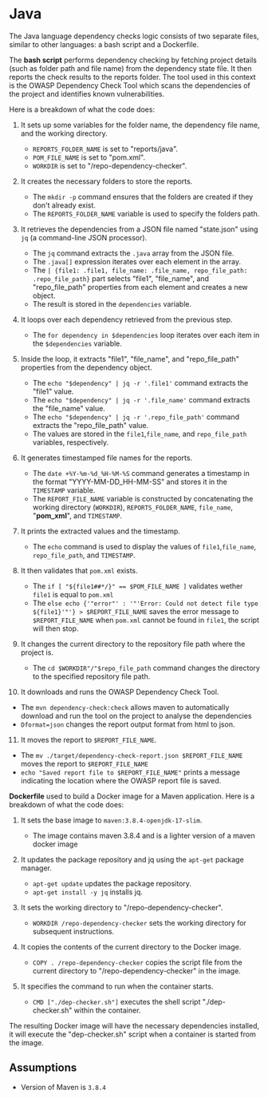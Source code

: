 # Java

The Java language dependency checks logic consists of two separate files, similar to other languages: a bash script and a Dockerfile.

The **bash script** performs dependency checking by fetching project details (such as folder path and file name) from the dependency state file. It then reports the check results to the reports folder. The tool used in this context is the OWASP Dependency Check Tool which scans the dependencies of the project and identifies known vulnerabilities.

Here is a breakdown of what the code does:

1. It sets up some variables for the folder name, the dependency file name, and the working directory.

   - `REPORTS_FOLDER_NAME` is set to "reports/java".
   - `POM_FILE_NAME` is set to "pom.xml".
   - `WORKDIR` is set to "/repo-dependency-checker".

2. It creates the necessary folders to store the reports.

   - The `mkdir -p` command ensures that the folders are created if they don't already exist.
   - The `REPORTS_FOLDER_NAME` variable is used to specify the folders path.

3. It retrieves the dependencies from a JSON file named "state.json" using `jq` (a command-line JSON processor).

   - The `jq` command extracts the `.java` array from the JSON file.
   - The `.java[]` expression iterates over each element in the array.
   - The `| {file1: .file1, file_name: .file_name, repo_file_path: .repo_file_path}` part selects "file1", "file_name", and "repo_file_path" properties from each element and creates a new object.
   - The result is stored in the `dependencies` variable.

4. It loops over each dependency retrieved from the previous step.

   - The `for dependency in $dependencies` loop iterates over each item in the `$dependencies` variable.

5. Inside the loop, it extracts "file1", "file_name", and "repo_file_path" properties from the dependency object.

   - The `echo "$dependency" | jq -r '.file1'` command extracts the "file1" value.
   - The `echo "$dependency" | jq -r '.file_name'` command extracts the "file_name" value.
   - The `echo "$dependency" | jq -r '.repo_file_path'` command extracts the "repo_file_path" value.
   - The values are stored in the `file1`,`file_name`, and `repo_file_path` variables, respectively.

6. It generates timestamped file names for the reports.

   - The `date +%Y-%m-%d_%H-%M-%S` command generates a timestamp in the format "YYYY-MM-DD_HH-MM-SS" and stores it in the `TIMESTAMP` variable.
   - The `REPORT_FILE_NAME` variable is constructed by concatenating the working directory (`WORKDIR`), `REPORTS_FOLDER_NAME`, `file_name`, "**pom_xml**", and `TIMESTAMP`.

7. It prints the extracted values and the timestamp.

   - The `echo` command is used to display the values of `file1`,`file_name`, `repo_file_path`, and `TIMESTAMP`.

8. It then validates that `pom.xml` exists.

   - The `if [ "${file1##*/}" == $POM_FILE_NAME ]` validates wether `file1` is equal to `pom.xml`
   - The `else echo {'"error"' : '"'Error: Could not detect file type ${file1}'"'} > $REPORT_FILE_NAME` saves the error message to `$REPORT_FILE_NAME` when `pom.xml` cannot be found in `file1`, the script will then stop.

9. It changes the current directory to the repository file path where the project is.

   - The `cd $WORKDIR"/"$repo_file_path` command changes the directory to the specified repository file path.

10. It downloads and runs the OWASP Dependency Check Tool.

   - The `mvn dependency-check:check` allows maven to automatically download and run the tool on the project to analyse the dependencies
   - `Dformat=json` changes the report output format from html to json.

11. It moves the report to `$REPORT_FILE_NAME`.

   - The `mv ./target/dependency-check-report.json $REPORT_FILE_NAME` moves the report to `$REPORT_FILE_NAME`
   - `echo "Saved report file to $REPORT_FILE_NAME"` prints a message indicating the location where the OWASP report file is saved.

**Dockerfile** used to build a Docker image for a Maven application. Here is a breakdown of what the code does:

1. It sets the base image to `maven:3.8.4-openjdk-17-slim`.
   - The image contains maven 3.8.4 and is a lighter version of a maven docker image

2. It updates the package repository and jq using the `apt-get` package manager.
   - `apt-get update` updates the package repository.
   - `apt-get install -y jq` installs jq.

3. It sets the working directory to "/repo-dependency-checker".
   - `WORKDIR /repo-dependency-checker` sets the working directory for subsequent instructions.

4. It copies the contents of the current directory to the Docker image.
   - `COPY . /repo-dependency-checker` copies the script file from the current directory to "/repo-dependency-checker" in the image.

5. It specifies the command to run when the container starts.
   - `CMD ["./dep-checker.sh"]` executes the shell script "./dep-checker.sh" within the container.

The resulting Docker image will have the necessary dependencies installed, it will execute the "dep-checker.sh" script when a container is started from the image.

## Assumptions

- Version of Maven is `3.8.4`

